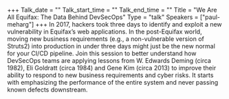 +++
Talk_date = ""
Talk_start_time = ""
Talk_end_time = ""
Title = "We Are All Equifax: The Data Behind DevSecOps"
Type = "talk"
Speakers = ["paul-meharg"]
+++
In 2017, hackers took three days to identify and exploit a new vulnerability in Equifax’s web applications.  In the post-Equifax world, moving new business requirements (e.g., a non-vulnerable version of Struts2) into production in under three days might just be the new normal for your CI/CD pipeline.  Join this session to better understand how DevSecOps teams are applying lessons from W. Edwards Deming (circa 1982), Eli Goldratt (circa 1984) and Gene Kim (circa 2013) to improve their ability to respond to new business requirements and cyber risks.  It starts with emphasizing the performance of the entire system and never passing known defects downstream.